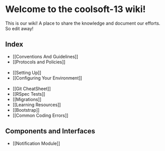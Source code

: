 # Welcome to the coolsoft-13 wiki!
This is our wiki! A place to share the knowledge and document our efforts. So edit away!

## Index
* [[Conventions And Guidelines]]
* [[Protocols and Policies]]
<br /><br />
* [[Setting Up]]
* [[Configuring Your Environment]]
<br /><br />
* [[Git CheatSheet]]
* [[RSpec Tests]]
* [[Migrations]]  
* [[Learning Resources]]
* [[Bootstrap]]
* [[Common Coding Errors]]

## Components and Interfaces
* [[Notification Module]]
